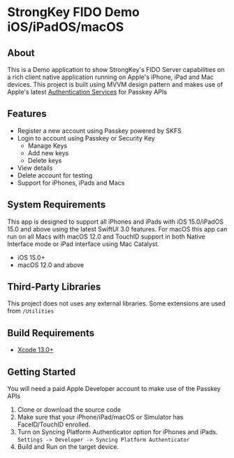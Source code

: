 
# StrongKey FIDO Demo iOS/iPadOS/macOS

## About

This is a Demo application to show StrongKey's FIDO Server capabilities on a rich client native application running on Apple's iPhone, iPad and Mac devices.
This project is built using MVVM design pattern and makes use of Apple's latest [Authentication Services](https://developer.apple.com/documentation/authenticationservices) for Passkey APIs

## Features

- Register a new account using Passkey powered by SKFS
- Login to account using Passkey or Security Key
	- Manage Keys
	- Add new keys
	- Delete keys
- View details
- Delete account for testing
- Support for iPhones, iPads and Macs

## System Requirements

This app is designed to support all iPhones and iPads with iOS 15.0/iPadOS 15.0 and above using the latest SwiftUI 3.0 features.
For macOS this app can run on all Macs with macOS 12.0 and TouchID support in both Native Interface mode or iPad interface using Mac Catalyst.
- iOS 15.0+
- macOS 12.0 and above

## Third-Party Libraries

This project does not uses any external libraries. Some extensions are used from `/Utilities`

## Build Requirements

- [Xcode 13.0+](https://developer.apple.com/xcode/)

## Getting Started

You will need a paid Apple Developer account to make use of the Passkey APIs
 1. Clone or download the source code
 2. Make sure that your iPhone/iPad/macOS or Simulator has FaceID/TouchID enrolled.
 3. Turn on Syncing Platform Authenticator option for iPhones and iPads. `Settings -> Developer -> Syncing Platform Authenticator`
 4. Build and Run on the target device.
